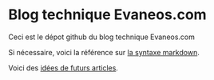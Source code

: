 # Blog technique Evaneos.com

Ceci est le dépot github du blog technique Evaneos.com

Si nécessaire, voici la référence sur [la syntaxe markdown](http://daringfireball.net/projects/markdown/).

Voici des [idées de futurs articles](https://github.com/Evaneos/Evaneos.github.io/blob/master/idees_articles.md).

